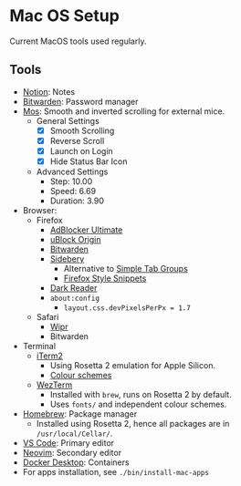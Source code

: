 # Mac OS Setup

Current MacOS tools used regularly.

## Tools

- [Notion](https://www.notion.so/product?fredir=1): Notes
- [Bitwarden](https://bitwarden.com): Password manager
- [Mos](https://mos.caldis.me/): Smooth and inverted scrolling for external mice.
  - General Settings
    - [x] Smooth Scrolling
    - [x] Reverse Scroll
    - [x] Launch on Login
    - [x] Hide Status Bar Icon
  - Advanced Settings
    - Step: 10.00
    - Speed: 6.69
    - Duration: 3.90
- Browser:
  - Firefox
    - [AdBlocker Ultimate](https://addons.mozilla.org/en-GB/firefox/addon/adblocker-ultimate/)
    - [uBlock Origin](https://addons.mozilla.org/en-GB/firefox/addon/ublock-origin/)
    - [Bitwarden](https://addons.mozilla.org/en-GB/firefox/addon/bitwarden-password-manager/)
    - [Sidebery](https://addons.mozilla.org/en-US/firefox/addon/sidebery/)
      - Alternative to [Simple Tab Groups](https://addons.mozilla.org/en-GB/firefox/addon/simple-tab-groups/)
      - [Firefox Style Snippets](https://github.com/mbnuqw/sidebery/wiki/Firefox-Styles-Snippets-(via-userChrome.css))
    - [Dark Reader](https://addons.mozilla.org/en-US/firefox/addon/darkreader/)
    - `about:config`
      - `layout.css.devPixelsPerPx = 1.7`
  - Safari
    - [Wipr](https://apps.apple.com/us/app/wipr/id1320666476?mt=12)
    - Bitwarden
- Terminal
  - [iTerm2](https://iterm2.com)
    - Using Rosetta 2 emulation for Apple Silicon.
    - [Colour schemes](https://github.com/mbadolato/iTerm2-Color-Schemes)
  - [WezTerm](https://wezfurlong.org/wezterm/index.html)
    - Installed with `brew`, runs on Rosetta 2 by default.
    - Uses `fonts/` and independent colour schemes.
- [Homebrew](https://brew.sh): Package manager
  - Installed using Rosetta 2, hence all packages are in `/usr/local/Cellar/`.
- [VS Code](https://code.visualstudio.com): Primary editor
- [Neovim](https://neovim.io): Secondary editor
- [Docker Desktop](https://www.docker.com/products/docker-desktop): Containers
- For apps installation, see `./bin/install-mac-apps`
